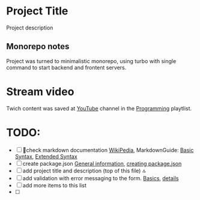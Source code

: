 # Project Title

Project description

## Monorepo notes

Project was turned to minimalistic monorepo, using turbo with single command to start backend and frontent servers.

# Stream video

Twich content was saved at [YouTube](http://www.youtube.com/@ComradePashka) channel in the [Programming](https://www.youtube.com/playlist?list=PLhxEIHeMy7hBeC3tq3h79bnliORg_ch-P) playtlist.


# TODO:

 - [ ] 📖check markdown documentation [WikiPedia](https://en.wikipedia.org/wiki/Markdown), MarkdownGuide: [Basic Syntax](https://www.markdownguide.org/basic-syntax/), [Extended Syntax](https://www.markdownguide.org/extended-syntax/)
 - [ ] create package.json [General information](https://docs.npmjs.com/cli/v10/configuring-npm/package-json), [creating package.json](https://docs.npmjs.com/creating-a-package-json-file)
 - [ ] add project title and description (top of this file) 🔝
 - [ ] add validation with error messaging to the form. [Basics](https://www.w3schools.com/js/js_validation.asp), [details](https://developer.mozilla.org/en-US/docs/Learn/Forms/Form_validation)
 - [ ] add more items to this list
 - [ ] 
 

